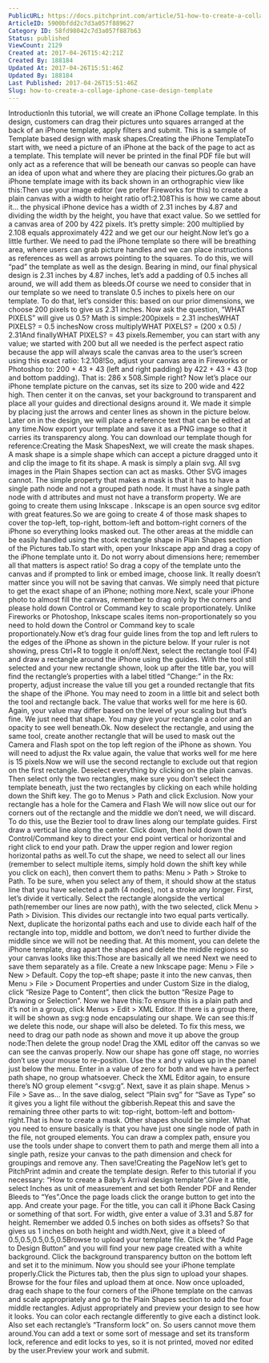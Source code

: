 ```yaml
---
PublicURL: https://docs.pitchprint.com/article/51-how-to-create-a-collage-iphone-case-design-template
ArticleID: 5900bfdd2c7d3a057f889627
Category ID: 58fd98042c7d3a057f887b63
Status: published
ViewCount: 2129
Created at: 2017-04-26T15:42:21Z
Created By: 188184
Updated At: 2017-04-26T15:51:46Z
Updated By: 188184
Last Published: 2017-04-26T15:51:46Z
Slug: how-to-create-a-collage-iphone-case-design-template
---
```

IntroductionIn this tutorial, we will create an iPhone Collage template. In this design, customers can drag their pictures unto squares arranged at the back of an iPhone template, apply filters and submit. This is a sample of Template based design with mask shapes.Creating the iPhone TemplateTo start with, we need a picture of an iPhone at the back of the page to act as a template. This template will never be printed in the final PDF file but will only act as a reference that will be beneath our canvas so people can have an idea of upon what and where they are placing their pictures.Go grab an iPhone template image with its back shown in an orthographic view like this:Then use your image editor (we prefer Fireworks for this) to create a plain canvas with a width to height ratio of1:2.108This is how we came about it... the physical iPhone device has a width of 2.31 inches by 4.87 and dividing the width by the height, you have that exact value. So we settled for a canvas area of 200 by 422 pixels. It’s pretty simple: 200 multiplied by 2.108 equals approximately 422 and we get our our height.Now let’s go a little further. We need to pad the iPhone template so there will be breathing area, where users can grab picture handles and we can place instructions as references as well as arrows pointing to the squares. To do this, we will “pad” the template as well as the design. Bearing in mind, our final physical design is 2.31 inches by 4.87 inches, let’s add a padding of 0.5 inches all around, we will add them as bleeds.Of course we need to consider that in our template so we need to translate 0.5 inches to pixels here on our template. To do that, let’s consider this: based on our prior dimensions, we choose 200 pixels to give us 2.31 inches. Now ask the question, “WHAT PIXELS” will give us 0.5? Math is simple:200pixels = 2.31 inchesWHAT PIXELS? = 0.5 inchesNow cross multiplyWHAT PIXELS? = (200 x 0.5) / 2.31And finallyWHAT PIXELS? = 43 pixels.Remember, you can start with any value; we started with 200 but all we needed is the perfect aspect ratio because the app will always scale the canvas area to the user’s screen using this exact ratio: 1:2.108!So, adjust your canvas area in Fireworks or Photoshop to: 200 + 43 + 43 (left and right padding) by 422 + 43 + 43 (top and bottom padding). That is: 286 x 508.Simple right? Now let’s place our iPhone template picture on the canvas, set its size to 200 wide and 422 high. Then center it on the canvas, set your background to transparent and place all your guides and directional designs around it. We made it simple by placing just the arrows and center lines as shown in the picture below. Later on in the design, we will place a reference text that can be edited at any time.Now export your template and save it as a PNG image so that it carries its transparency along. You can download our template though for reference:Creating the Mask ShapesNext, we will create the mask shapes. A mask shape is a simple shape which can accept a picture dragged unto it and clip the image to fit its shape. A mask is simply a plain svg. All svg images in the Plain Shapes section can act as masks. Other SVG images cannot. The simple property that makes a mask is that it has to have a single path node and not a grouped path node. It must have a single path node with d attributes and must not have a transform property. We are going to create them using Inkscape . Inkscape is an open source svg editor with great features.So we are going to create 4 of those mask shapes to cover the top-left, top-right, bottom-left and bottom-right corners of the iPhone so everything looks masked out. The other areas at the middle can be easily handled using the stock rectangle shape in Plain Shapes section of the Pictures tab.To start with, open your Inkscape app and drag a copy of the iPhone template unto it. Do not worry about dimensions here; remember all that matters is aspect ratio! So drag a copy of the template unto the canvas and if prompted to link or embed image, choose link. It really doesn’t matter since you will not be saving that canvas. We simply need that picture to get the exact shape of an iPhone; nothing more.Next, scale your iPhone photo to almost fill the canvas, remember to drag only by the corners and please hold down Control or Command key to scale proportionately. Unlike Fireworks or Photoshop, Inkscape scales items non-proportionately so you need to hold down the Control or Command key to scale proportionately.Now et’s drag four guide lines from the top and left rulers to the edges of the iPhone as shown in the picture below. If your ruler is not showing, press Ctrl+R to toggle it on/off.Next, select the rectangle tool (F4) and draw a rectangle around the iPhone using the guides. With the tool still selected and your new rectangle shown, look up after the title bar, you will find the rectangle’s properties with a label titled “Change:” in the Rx: property, adjust increase the value till you get a rounded rectangle that fits the shape of the iPhone. You may need to zoom in a little bit and select both the tool and rectangle back. The value that works well for me here is 60. Again, your value may differ based on the level of your scaling but that’s fine. We just need that shape. You may give your rectangle a color and an opacity to see well beneath.Ok. Now deselect the rectangle, and using the same tool, create another rectangle that will be used to mask out the Camera and Flash spot on the top left region of the iPhone as shown. You will need to adjust the Rx value again, the value that works well for me here is 15 pixels.Now we will use the second rectangle to exclude out that region on the first rectangle. Deselect everything by clicking on the plain canvas. Then select only the two rectangles, make sure you don’t select the template beneath, just the two rectangles by clicking on each while holding down the Shift key. The go to Menus > Path and click Exclusion. Now your rectangle has a hole for the Camera and Flash We will now slice out our for corners out of the rectangle and the middle we don’t need, we will discard. To do this, use the Bezier tool to draw lines along our template guides. First draw a vertical line along the center. Click down, then hold down the Control/Command key to direct your end point vertical or horizontal and right click to end your path. Draw the upper region and lower region horizontal paths as well.To cut the shape, we need to select all our lines (remember to select multiple items, simply hold down the shift key while you click on each), then convert them to paths: Menu > Path > Stroke to Path. To be sure, when you select any of them, it should show at the status line that you have selected a path (4 nodes), not a stroke any longer. First, let’s divide it vertically. Select the rectangle alongside the vertical path(remember our lines are now path), with the two selected, click Menu > Path > Division. This divides our rectangle into two equal parts vertically. Next, duplicate the horizontal paths each and use to divide each half of the rectangle into top, middle and bottom, we don’t need to further divide the middle since we will not be needing that. At this moment, you can delete the iPhone template, drag apart the shapes and delete the middle regions so your canvas looks like this:Those are basically all we need  Next we need to save them separately as a file. Create a new Inkscape page: Menu > File > New > Default. Copy the top-eft shape; paste it into the new canvas, then Menu > File > Document Properties and under Custom Size in the dialog, click “Resize Page to Content”, then click the button “Resize Page to Drawing or Selection”. Now we have this:To ensure this is a plain path and it’s not in a group, click Menus > Edit > XML Editor. If there is a group there, it will be shown as svg:g node encapsulating our shape. We can see this:If we delete this node, our shape will also be deleted. To fix this mess, we need to drag our path node as shown and move it up above the group node:Then delete the group node! Drag the XML editor off the canvas so we can see the canvas properly. Now our shape has gone off stage, no worries don’t use your mouse to re-position. Use the x and y values up in the panel just below the menu. Enter in a value of zero for both and we have a perfect path shape, no group whatsoever. Check the XML Editor again, to ensure there’s NO group element “<svg:g”. Next, save it as plain shape. Menus > File > Save as... In the save dialog, select “Plain svg” for “Save as Type” so it gives you a light file without the gibberish.Repeat this and save the remaining three other parts to wit: top-right, bottom-left and bottom-right.That is how to create a mask. Other shapes should be simpler. What you need to ensure basically is that you have just one single node of path in the file, not grouped elements. You can draw a complex path, ensure you use the tools under shape to convert them to path and merge them all into a single path, resize your canvas to the path dimension and check for groupings and remove any. Then save!Creating the PageNow let’s get to PitchPrint admin and create the template design. Refer to this tutorial if you necessary: “How to create a Baby’s Arrival design template“.Give it a title, select Inches as unit of measurement and set both Render PDF and Render Bleeds to “Yes”.Once the page loads click the orange button to get into the app. And create your page. For the title, you can call it iPhone Back Casing or something of that sort. For width, give enter a value of 3.31 and 5.87 for height. Remember we added 0.5 inches on both sides as offsets? So that gives us 1 inches on both height and width.Next, give it a bleed of 0.5,0.5,0.5,0.5,0.5Browse to upload your template file. Click the “Add Page to Design Button” and you will find your new page created with a white background. Click the background transparency button on the bottom left and set it to the minimum. Now you should see your iPhone template properly.Click the Pictures tab, then the plus sign to upload your shapes. Browse for the four files and upload them at once. Now once uploaded, drag each shape to the four corners of the iPhone template on the canvas and scale appropriately and go to the Plain Shapes section to add the four middle rectangles. Adjust appropriately and preview your design to see how it looks. You can color each rectangle differently to give each a distinct look. Also set each rectangle’s “Transform lock” on. So users cannot move them around.You can add a text or some sort of message and set its transform lock, reference and edit locks to yes, so it is not printed, moved nor edited by the user.Preview your work and submit.